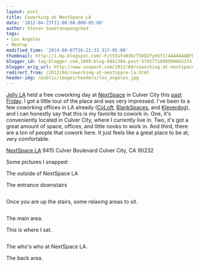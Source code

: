 ```yaml
---
layout: post
title: Coworking at NextSpace LA
date: '2012-04-23T11:00:00.000-05:00'
author: Steven Suwatanapongched
tags:
- Los Angeles
- Meetup
modified_time: '2014-08-07T16:21:33.317-05:00'
thumbnail: http://1.bp.blogspot.com/-FztS5ufnB38/T5KQ2fym5fI/AAAAAAABFhA/d6U1dnxA-uo/s600/2012-04-20+at+10-17-56.jpg
blogger_id: tag:blogger.com,1999:blog-6841384.post-5793771890500663374
blogger_orig_url: http://www.sunpech.com/2012/04/coworking-at-nextspace-la.html
redirect_from: /2012/04/coworking-at-nextspace-la.html
header-img: /public/images/headers/los_angeles.jpg
---
```


<a href="http://www.meetup.com/jellyla/">Jelly LA</a> held a free coworking day at <a href="http://nextspace.us/">NextSpace</a> in Culver City this <a href="http://www.meetup.com/jellyla/events/60148002/">past Friday</a>. I got a little tour of the place and was very impressed. I've been to a few coworking offices in LA already (<a href="http://www.coloft.com/">CoLoft</a>, <a href="http://www.blankspaces.com/">BlankSpaces</a>, and <a href="http://www.kleverdogcoworking.com/">Kleverdog</a>), and I can honestly say that this is my favorite to cowork in. One, it's conveniently located in Culver City, where I currently live in. Two, it's got a great amount of space, offices, and little nooks to work in. And third, there are a ton of people that cowork here. It just feels like a great place to be at, very comfortable.

<a href="http://nextspace.us/nextspace-los-angeles/">NextSpace LA</a>
9415 Culver Boulevard
Culver City, CA 90232

Some pictures I snapped:

The outside of NextSpace LA
<a href="http://1.bp.blogspot.com/-FztS5ufnB38/T5KQ2fym5fI/AAAAAAABFhA/d6U1dnxA-uo/s600/2012-04-20+at+10-17-56.jpg" ><img alt=""  border="0"  src="http://1.bp.blogspot.com/-FztS5ufnB38/T5KQ2fym5fI/AAAAAAABFhA/d6U1dnxA-uo/s320/2012-04-20+at+10-17-56.jpg"  /></a>

The entrance downstairs
<a href="http://4.bp.blogspot.com/-1n6EqHViKgE/T5KQ3TvwAsI/AAAAAAABFhI/Zr8WBTINV4w/s600/2012-04-20+at+10-18-08.jpg" ><img alt=""  border="0"  src="http://4.bp.blogspot.com/-1n6EqHViKgE/T5KQ3TvwAsI/AAAAAAABFhI/Zr8WBTINV4w/s320/2012-04-20+at+10-18-08.jpg"  /></a>

<a href="http://2.bp.blogspot.com/--MBWIuoHTlg/T5KQ4gTLPxI/AAAAAAABFhQ/bWSXW595Fzo/s600/2012-04-20+at+10-19-46.jpg" ><img alt=""  border="0"  src="http://2.bp.blogspot.com/--MBWIuoHTlg/T5KQ4gTLPxI/AAAAAAABFhQ/bWSXW595Fzo/s320/2012-04-20+at+10-19-46.jpg"  /></a>

Once you are up the stairs, some relaxing areas to sit.
<a href="http://4.bp.blogspot.com/-ux_nWWuRtcw/T5KRAEUpoqI/AAAAAAABFig/1J10dCHnAPw/s600/2012-04-20+at+12-49-16.jpg" ><img alt=""  border="0"  src="http://4.bp.blogspot.com/-ux_nWWuRtcw/T5KRAEUpoqI/AAAAAAABFig/1J10dCHnAPw/s320/2012-04-20+at+12-49-16.jpg"  /></a>

<a href="http://4.bp.blogspot.com/-CWJ_XsEE5VI/T5KQ_fDJ19I/AAAAAAABFiY/V8sbI5I-O1M/s600/2012-04-20+at+12-48-59.jpg" ><img alt=""  border="0"  src="http://4.bp.blogspot.com/-CWJ_XsEE5VI/T5KQ_fDJ19I/AAAAAAABFiY/V8sbI5I-O1M/s320/2012-04-20+at+12-48-59.jpg"  /></a>

The main area.
<a href="http://3.bp.blogspot.com/-I2wHsYDioi4/T5KQ7Wqyy0I/AAAAAAABFho/kaSrwq8gYEw/s600/2012-04-20+at+12-46-23.jpg" ><img alt=""  border="0"  src="http://3.bp.blogspot.com/-I2wHsYDioi4/T5KQ7Wqyy0I/AAAAAAABFho/kaSrwq8gYEw/s320/2012-04-20+at+12-46-23.jpg"  /></a>

This is where I sat.
<a href="http://2.bp.blogspot.com/-zk_eTr0ZQZI/T5KQ51cqhPI/AAAAAAABFhY/C0qMNkiUBHk/s600/2012-04-20+at+10-31-56.jpg" ><img alt=""  border="0"  src="http://2.bp.blogspot.com/-zk_eTr0ZQZI/T5KQ51cqhPI/AAAAAAABFhY/C0qMNkiUBHk/s320/2012-04-20+at+10-31-56.jpg"  /></a>

<a href="http://2.bp.blogspot.com/-jlu78QwG7jA/T5KQ6nvi-fI/AAAAAAABFhg/4lxRg997nVE/s600/2012-04-20+at+12-46-15.jpg" ><img alt=""  border="0"  src="http://2.bp.blogspot.com/-jlu78QwG7jA/T5KQ6nvi-fI/AAAAAAABFhg/4lxRg997nVE/s320/2012-04-20+at+12-46-15.jpg"  /></a>

The who's who at NextSpace LA.
<a href="http://3.bp.blogspot.com/-CYHh0X2lyqo/T5KQ9J5CotI/AAAAAAABFh4/m3H9fCOOBYs/s600/2012-04-20+at+12-46-43.jpg" ><img alt=""  border="0"  src="http://3.bp.blogspot.com/-CYHh0X2lyqo/T5KQ9J5CotI/AAAAAAABFh4/m3H9fCOOBYs/s320/2012-04-20+at+12-46-43.jpg"  /></a>

The back area.
<a href="http://3.bp.blogspot.com/-ZegSp5lvWA4/T5KQ-ERAXxI/AAAAAAABFiI/e_LnXY13Ty0/s600/2012-04-20+at+12-47-08.jpg" ><img alt=""  border="0"  src="http://3.bp.blogspot.com/-ZegSp5lvWA4/T5KQ-ERAXxI/AAAAAAABFiI/e_LnXY13Ty0/s320/2012-04-20+at+12-47-08.jpg"  /></a>

<a href="http://3.bp.blogspot.com/-xk6RvpQjtLA/T5KQ-pTP67I/AAAAAAABFiQ/u3Yn4TepyX8/s600/2012-04-20+at+12-47-19.jpg" ><img alt=""  border="0"  src="http://3.bp.blogspot.com/-xk6RvpQjtLA/T5KQ-pTP67I/AAAAAAABFiQ/u3Yn4TepyX8/s320/2012-04-20+at+12-47-19.jpg"  /></a>
